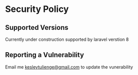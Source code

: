 # Security Policy

## Supported Versions

Currently under construction supported by laravel  verstion 8


## Reporting a Vulnerability

Email me kesleytulienge@gmail.com to update the vunerability
